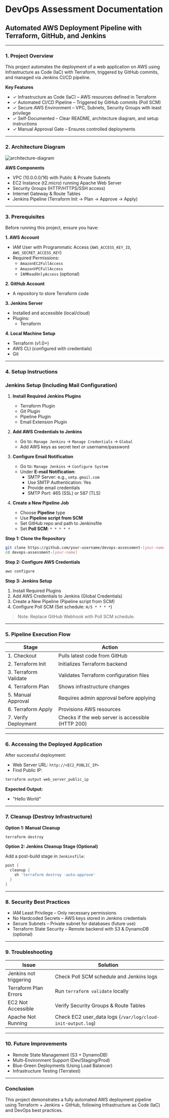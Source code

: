 # DevOps Assessment Documentation

## Automated AWS Deployment Pipeline with Terraform, GitHub, and Jenkins

---

### 1. Project Overview

This project automates the deployment of a web application on AWS using Infrastructure as Code (IaC) with Terraform, triggered by GitHub commits, and managed via Jenkins CI/CD pipeline.

**Key Features**

- ✓ Infrastructure as Code (IaC) – AWS resources defined in Terraform  
- ✓ Automated CI/CD Pipeline – Triggered by GitHub commits (Poll SCM)  
- ✓ Secure AWS Environment – VPC, Subnets, Security Groups with least privilege  
- ✓ Self-Documented – Clear README, architecture diagram, and setup instructions  
- ✓ Manual Approval Gate – Ensures controlled deployments  

---

### 2. Architecture Diagram

![architecture-diagram](https://github.com/user-attachments/assets/0584e617-d441-4e2b-bd93-098838f3e1fd)

**AWS Components**

- VPC (10.0.0.0/16) with Public & Private Subnets  
- EC2 Instance (t2.micro) running Apache Web Server  
- Security Groups (HTTP/HTTPS/SSH access)  
- Internet Gateway & Route Tables  
- Jenkins Pipeline (Terraform Init →  Plan → Approve → Apply)  

---

### 3. Prerequisites

Before running this project, ensure you have:

**1. AWS Account**  
- IAM User with Programmatic Access (`AWS_ACCESS_KEY_ID`, `AWS_SECRET_ACCESS_KEY`)  
- Required Permissions:  
  - `AmazonEC2FullAccess`  
  - `AmazonVPCFullAccess`  
  - `IAMReadOnlyAccess` (optional)  

**2. GitHub Account**  
- A repository to store Terraform code  

**3. Jenkins Server**  
- Installed and accessible (local/cloud)  
- Plugins:  
  - Terraform  

**4. Local Machine Setup**  
- Terraform (v1.0+)  
- AWS CLI (configured with credentials)  
- Git  

---

### 4. Setup Instructions

### Jenkins Setup (Including Mail Configuration)

1. **Install Required Jenkins Plugins**  
   - Terraform Plugin  
   - Git Plugin  
   - Pipeline Plugin  
   - Email Extension Plugin  

2. **Add AWS Credentials to Jenkins**  
   - Go to: `Manage Jenkins` → `Manage Credentials` → `Global`  
   - Add AWS keys as secret text or username/password  

3. **Configure Email Notification**  
   - Go to: `Manage Jenkins` → `Configure System`  
   - Under **E-mail Notification**:  
     - SMTP Server: e.g., `smtp.gmail.com`  
     - Use SMTP Authentication: Yes  
     - Provide email credentials  
     - SMTP Port: 465 (SSL) or 587 (TLS)  
      


4. **Create a New Pipeline Job**  
   - Choose **Pipeline** type  
   - Use **Pipeline script from SCM**  
   - Set GitHub repo and path to Jenkinsfile  
   - Set **Poll SCM**: `* * * * *`  

**Step 1: Clone the Repository**
```bash
git clone https://github.com/your-username/devops-assessment-[your-name].git
cd devops-assessment-[your-name]
```

**Step 2: Configure AWS Credentials**
```bash
aws configure
```

**Step 3: Jenkins Setup**  
1. Install Required Plugins  
2. Add AWS Credentials to Jenkins (Global Credentials)  
3. Create a New Pipeline (Pipeline script from SCM)  
4. Configure Poll SCM (Set schedule: `H/5 * * * *`)  

> Note: Replace GitHub Webhook with Poll SCM schedule.  

---

### 5. Pipeline Execution Flow

| Stage                | Action                                      |
|----------------------|---------------------------------------------|
| 1. Checkout          | Pulls latest code from GitHub               |
| 2. Terraform Init    | Initializes Terraform backend               |
| 3. Terraform Validate| Validates Terraform configuration files     |
| 4. Terraform Plan    | Shows infrastructure changes                |
| 5. Manual Approval   | Requires admin approval before applying     |
| 6. Terraform Apply   | Provisions AWS resources                    |
| 7. Verify Deployment | Checks if the web server is accessible (HTTP 200) |

---

### 6. Accessing the Deployed Application

After successful deployment:  
- Web Server URL: `http://<EC2_PUBLIC_IP>`  
- Find Public IP:
```bash
terraform output web_server_public_ip
```

**Expected Output:**  
- "Hello World"

---

### 7. Cleanup (Destroy Infrastructure)

**Option 1: Manual Cleanup**
```bash
terraform destroy
```

**Option 2: Jenkins Cleanup Stage (Optional)**

Add a post-build stage in `Jenkinsfile`:
```groovy
post {
  cleanup {
    sh 'terraform destroy -auto-approve'
  }
}
```

---

### 8. Security Best Practices

- IAM Least Privilege – Only necessary permissions  
- No Hardcoded Secrets – AWS keys stored in Jenkins credentials  
- Secure Subnets – Private subnet for databases (future use)  
- Terraform State Security – Remote backend with S3 & DynamoDB (optional)  

---

### 9. Troubleshooting

| Issue                  | Solution                                  |
|------------------------|-------------------------------------------|
| Jenkins not triggering | Check Poll SCM schedule and Jenkins logs |
| Terraform Plan Errors  | Run `terraform validate` locally         |
| EC2 Not Accessible     | Verify Security Groups & Route Tables     |
| Apache Not Running     | Check EC2 user_data logs (`/var/log/cloud-init-output.log`) |

---

### 10. Future Improvements

- Remote State Management (S3 + DynamoDB)  
- Multi-Environment Support (Dev/Staging/Prod)  
- Blue-Green Deployments (Using Load Balancer)  
- Infrastructure Testing (Terratest)  

---

### Conclusion

This project demonstrates a fully automated AWS deployment pipeline using Terraform + Jenkins + GitHub, following Infrastructure as Code (IaC) and DevOps best practices.
